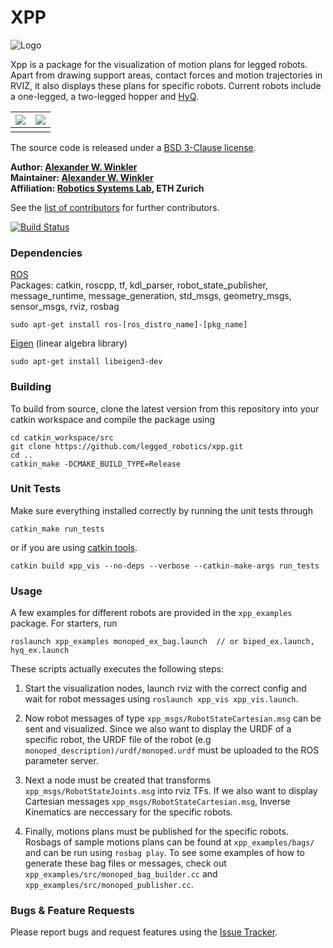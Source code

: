 # XPP
![Logo](doc/logo.jpg)

Xpp is a package for the visualization of motion plans for legged robots. Apart from drawing support areas, contact forces and motion trajectories in RVIZ, it also displays these plans for specific robots.  Current robots include a one-legged, a two-legged hopper and [HyQ].

| ![](https://i.imgur.com/NkL8Haw.gif) | ![](https://i.imgur.com/wzydvHl.gif?1)  |
|:-------------------------:|:-------------------------:|
|||

The source code is released under a [BSD 3-Clause license](ros_package_template/LICENSE).

**Author: [Alexander W. Winkler](https://awinkler.github.io/)  
Maintainer: [Alexander W. Winkler](https://awinkler.github.io/)  
Affiliation: [Robotics Systems Lab](http://www.rsl.ethz.ch/), ETH Zurich**

See the [list of contributors](AUTHORS.txt) for further contributors.

[![Build Status](https://ci.leggedrobotics.com/buildStatus/icon?job=github_leggedrobotics/xpp/master)](https://ci.leggedrobotics.com/job/github_leggedrobotics/job/xpp/job/master/)





### Dependencies

[ROS]  
Packages: catkin, roscpp, tf, kdl_parser, robot_state_publisher, message_runtime, message_generation, std_msgs, geometry_msgs, sensor_msgs, rviz, rosbag
      
    sudo apt-get install ros-[ros_distro_name]-[pkg_name]
 
[Eigen] (linear algebra library)

    sudo apt-get install libeigen3-dev

### Building

To build from source, clone the latest version from this repository into your catkin workspace and compile the package using

    cd catkin_workspace/src
    git clone https://github.com/legged_robotics/xpp.git
    cd ..
    catkin_make -DCMAKE_BUILD_TYPE=Release


### Unit Tests

Make sure everything installed correctly by running the unit tests through

    catkin_make run_tests
    
or if you are using [catkin tools].

    catkin build xpp_vis --no-deps --verbose --catkin-make-args run_tests

### Usage

A few examples for different robots are provided in the `xpp_examples` package. For starters, run

    roslaunch xpp_examples monoped_ex_bag.launch  // or biped_ex.launch, hyq_ex.launch

These scripts actually executes the following steps:

1. Start the visualization nodes, launch rviz with the correct config and wait for robot messages using `roslaunch xpp_vis xpp_vis.launch`.
 
2. Now robot messages of type `xpp_msgs/RobotStateCartesian.msg` can be sent and visualized. Since we also want to display the URDF of a specific robot, the URDF file of the robot (e.g `monoped_description)/urdf/monoped.urdf` must be uploaded to the ROS parameter server.
  
3. Next a node must be created that transforms `xpp_msgs/RobotStateJoints.msg` into rviz TFs. If we also want to display Cartesian messages `xpp_msgs/RobotStateCartesian.msg`, Inverse Kinematics are neccessary for the specific robots.
 
4. Finally, motions plans must be published for the specific robots. Rosbags of sample motions plans can be found at `xpp_examples/bags/` and can be run using `rosbag play`. To see some examples of how to generate these
bag files or messages, check out `xpp_examples/src/monoped_bag_builder.cc` and `xpp_examples/src/monoped_publisher.cc`.


### Bugs & Feature Requests

Please report bugs and request features using the [Issue Tracker](https://github.com/leggedrobotics/xpp/issues).

[HyQ]: https://www.iit.it/research/lines/dynamic-legged-systems
[ROS]: http://www.ros.org
[rviz]: http://wiki.ros.org/rviz
[catkin tools]: http://catkin-tools.readthedocs.org/
[Eigen]: http://eigen.tuxfamily.org